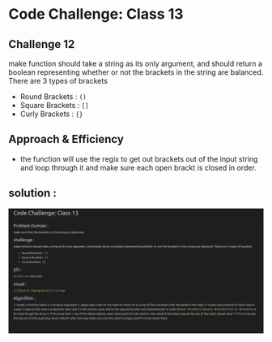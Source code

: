# Code Challenge: Class 13

## Challenge 12
make function should take a string as its only argument, and should return a boolean representing whether or not the brackets in the string are balanced. There are 3 types of brackets

* Round Brackets : `()`
* Square Brackets : `[]`
* Curly Brackets : `{}`
## Approach & Efficiency
 - the function will use the regix to get out brackets out of the input string and loop through it and make sure each open brackt
 is closed in order.

## solution :

![](../../assets/CC13Whitboard.png)